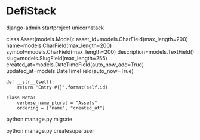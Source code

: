 # DefiStack

django-admin startproject unicornstack


class Asset(models.Model):
    asset_id=models.CharField(max_length=200)
    name=models.CharField(max_length=200)
    symbol=models.CharField(max_length=200)
    description=models.TextField()
    slug=models.SlugField(max_length=255)
    created_at=models.DateTimeField(auto_now_add=True)
    updated_at=models.DateTimeField(auto_now=True)

    def __str__(self):
        return 'Entry #{}'.format(self.id)

    class Meta:
        verbose_name_plural = "Assets"
        ordering = ["name", "created_at"]


python manage.py migrate

python manage.py createsuperuser